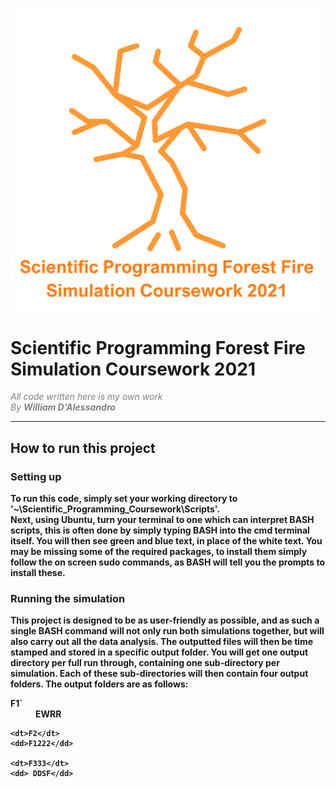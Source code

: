 
<p align=centre>
  <img src = "README_Media/Overall_Burning_Tree.png" width="500">
</p>
<head>
</head>

<main>


<body>



<h1>
 Scientific Programming Forest Fire Simulation Coursework 2021
</h1>
<i>
<p1  style = "text-indent:30%; color:grey;">
All code written here is my own work
<br>By <b>William D'Alessandro<b></i>
</p1>
<hr>


<article>
<h2>
    How to run this project
</h2>

<h3>
    Setting up
</h3>

<p1>
    To run this code, simply set your working directory to '~\Scientific_Programming_Coursework\Scripts'. <br>
    Next, using Ubuntu, turn your terminal to one which can interpret BASH scripts, this is often done by simply typing BASH into the cmd terminal itself.
    You will then see green and blue text, in place of the white text. You may be missing some of the required packages, to install them simply follow the on screen sudo commands, as BASH will tell you the prompts to install these.
</p1>
<h3>
Running the simulation
</h3>
<p2>
    This project is designed to be as user-friendly as possible, and as such
    a single BASH command will not only run both simulations together, but will also carry out all the data analysis. The outputted files will then be time stamped and stored in a specific output folder. You will get one output directory per full run through, containing one sub-directory per simulation. Each of these sub-directories will then contain four output folders. The output folders are as follows:
<dl>
    <dt>F1`</dt>
    <dd>EWRR</dd>

    <dt>F2</dt>
    <dd>F1222</dd>

    <dt>F333</dt>
    <dd> DDSF</dd>

</dl>
</p2>



</article>



</body>

</main>
